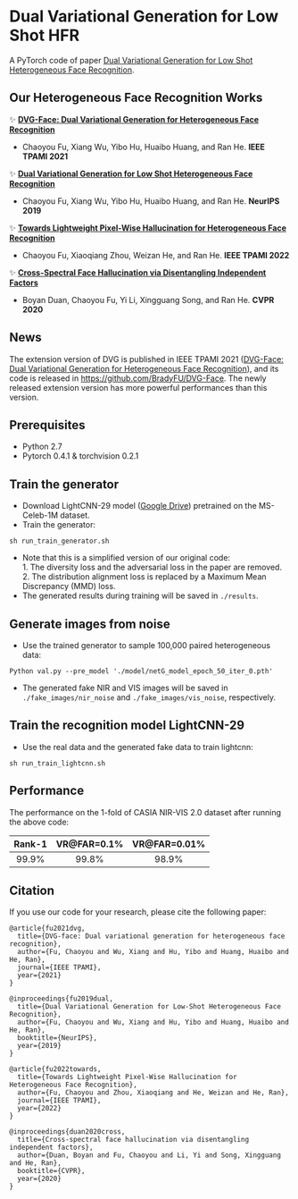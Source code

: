 # Dual Variational Generation for Low Shot HFR
A PyTorch code of paper [Dual Variational Generation for Low Shot Heterogeneous Face Recognition](https://proceedings.neurips.cc/paper/2019/file/b5a1fc2085986034e448d2ccc5bb9703-Paper.pdf).


## Our Heterogeneous Face Recognition Works

✨ [**DVG-Face: Dual Variational Generation for Heterogeneous Face Recognition**](https://arxiv.org/pdf/2009.09399.pdf)

- Chaoyou Fu, Xiang Wu, Yibo Hu, Huaibo Huang, and Ran He. **IEEE TPAMI 2021**

✨ [**Dual Variational Generation for Low Shot Heterogeneous Face Recognition**](https://proceedings.neurips.cc/paper/2019/file/b5a1fc2085986034e448d2ccc5bb9703-Paper.pdf)

- Chaoyou Fu, Xiang Wu, Yibo Hu, Huaibo Huang, and Ran He. **NeurIPS 2019**

✨ [**Towards Lightweight Pixel-Wise Hallucination for Heterogeneous Face Recognition**](https://ieeexplore.ieee.org/abstract/document/9971748)

- Chaoyou Fu, Xiaoqiang Zhou, Weizan He, and Ran He. **IEEE TPAMI 2022**

✨ [**Cross-Spectral Face Hallucination via Disentangling Independent Factors**](https://openaccess.thecvf.com/content_CVPR_2020/papers/Duan_Cross-Spectral_Face_Hallucination_via_Disentangling_Independent_Factors_CVPR_2020_paper.pdf)

- Boyan Duan, Chaoyou Fu, Yi Li, Xingguang Song, and Ran He. **CVPR 2020**


## News
The extension version of DVG is published in IEEE TPAMI 2021 ([DVG-Face: Dual Variational Generation for Heterogeneous Face Recognition](https://arxiv.org/pdf/2009.09399.pdf)), and its code is released in https://github.com/BradyFU/DVG-Face.
The newly released extension version has more powerful performances than this version.

## Prerequisites
- Python 2.7
- Pytorch 0.4.1 & torchvision 0.2.1 

## Train the generator
- Download LightCNN-29 model ([Google Drive](https://drive.google.com/file/d/1Jn6aXtQ84WY-7J3Tpr2_j6sX0ch9yucS/view)) pretrained on the MS-Celeb-1M dataset.
- Train the generator:
```
sh run_train_generator.sh
```
- Note that this is a simplified version of our original code: <br>
        1. The diversity loss and the adversarial loss in the paper are removed. <br>
        2. The distribution alignment loss is replaced by a Maximum Mean Discrepancy (MMD) loss.
- The generated results during training will be saved in `./results`.

## Generate images from noise
- Use the trained generator to sample 100,000 paired heterogeneous data:
```
Python val.py --pre_model './model/netG_model_epoch_50_iter_0.pth'
```
- The generated fake NIR and VIS images will be saved in `./fake_images/nir_noise` and `./fake_images/vis_noise`, respectively.

## Train the recognition model LightCNN-29
- Use the real data and the generated fake data to train lightcnn:
```
sh run_train_lightcnn.sh
```

## Performance
The performance on the 1-fold of CASIA NIR-VIS 2.0 dataset after running the above code:

Rank-1 | VR@FAR=0.1% | VR@FAR=0.01%
:---: | :---: | :---:
99.9% | 99.8% | 98.9%

## Citation
If you use our code for your research, please cite the following paper:
```
@article{fu2021dvg,
  title={DVG-face: Dual variational generation for heterogeneous face recognition},
  author={Fu, Chaoyou and Wu, Xiang and Hu, Yibo and Huang, Huaibo and He, Ran},
  journal={IEEE TPAMI},
  year={2021}
}

@inproceedings{fu2019dual,
  title={Dual Variational Generation for Low-Shot Heterogeneous Face Recognition},
  author={Fu, Chaoyou and Wu, Xiang and Hu, Yibo and Huang, Huaibo and He, Ran},
  booktitle={NeurIPS},
  year={2019}
}

@article{fu2022towards,
  title={Towards Lightweight Pixel-Wise Hallucination for Heterogeneous Face Recognition},
  author={Fu, Chaoyou and Zhou, Xiaoqiang and He, Weizan and He, Ran},
  journal={IEEE TPAMI},
  year={2022}
}

@inproceedings{duan2020cross,
  title={Cross-spectral face hallucination via disentangling independent factors},
  author={Duan, Boyan and Fu, Chaoyou and Li, Yi and Song, Xingguang and He, Ran},
  booktitle={CVPR},
  year={2020}
}

```
